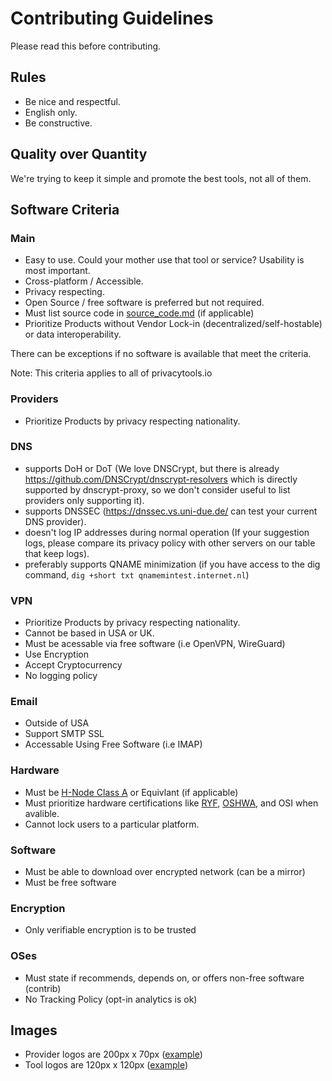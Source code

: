 # Contributing Guidelines

Please read this before contributing.

## Rules

- Be nice and respectful.
- English only.
- Be constructive.

## Quality over Quantity

We're trying to keep it simple and promote the best tools, not all of them.

## Software Criteria
### Main
- Easy to use. Could your mother use that tool or service? Usability is most important.
- Cross-platform / Accessible.
- Privacy respecting.
- Open Source / free software is preferred but not required.
- Must list source code in [source_code.md](https://github.com/privacytoolsIO/privacytools.io/blob/master/source_code.md) (if applicable)
- Prioritize Products without Vendor Lock-in (decentralized/self-hostable) or data interoperability.

There can be exceptions if no software is available that meet the criteria.

Note: This criteria applies to all of privacytools.io
### Providers
- Prioritize Products by privacy respecting nationality.

### DNS

- supports DoH or DoT (We love DNSCrypt, but there is already https://github.com/DNSCrypt/dnscrypt-resolvers which is directly supported by dnscrypt-proxy, so we don't consider useful to list providers only supporting it).
- supports DNSSEC (https://dnssec.vs.uni-due.de/ can test your current DNS provider).
- doesn't log IP addresses during normal operation (If your suggestion logs, please compare its privacy policy with other servers on our table that keep logs).
- preferably supports QNAME minimization (if you have access to the dig command, `dig +short txt qnamemintest.internet.nl`)


### VPN
- Prioritize Products by privacy respecting nationality.
- Cannot be based in USA or UK.
- Must be acessable via free software (i.e OpenVPN, WireGuard)
- Use Encryption
- Accept Cryptocurrency
- No logging policy

### Email
- Outside of USA
- Support SMTP SSL
- Accessable Using Free Software (i.e IMAP)

### Hardware
- Must be [H-Node Class A](https://h-node.org/wiki/page/en/compatibility-classes) or Equivlant (if applicable)
- Must prioritize hardware certifications like [RYF](https://ryf.fsf.org/), [OSHWA](https://certification.oshwa.org/), and OSI when avalible.
- Cannot lock users to a particular platform.

### Software
- Must be able to download over encrypted network (can be a mirror)
- Must be free software

### Encryption
- Only verifiable encryption is to be trusted

### OSes
- Must state if recommends, depends on, or offers non-free software (contrib)
- No Tracking Policy (opt-in analytics is ok)

## Images

- Provider logos are 200px x 70px ([example](https://www.privacytools.io/assets/img/provider/AirVPN.png))
- Tool logos are 120px x 120px ([example](https://www.privacytools.io/assets/img/tools/ChatSecure.png))
